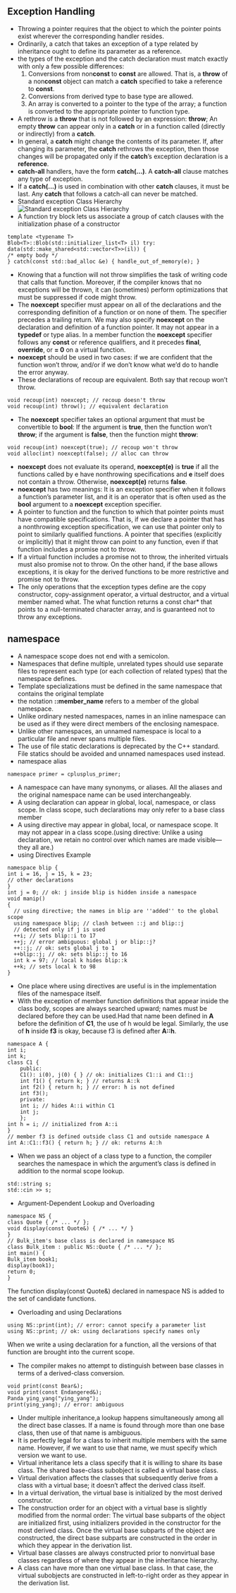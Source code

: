 ## Exception Handling
- Throwing a pointer requires that the object to which the pointer points exist wherever the corresponding handler resides.
- Ordinarily, a catch that takes an exception of a type related by inheritance ought to define its parameter as a reference.
- the types of the exception and the catch declaration must match exactly with only a few possible differences:
  1. Conversions from non**const** to **const** are allowed. That is, a **throw** of a non**const** object can match a **catch** specified to take a reference to **const**.
  2. Conversions from derived type to base type are allowed.
  3. An array is converted to a pointer to the type of the array; a function is converted to the appropriate pointer to function type.
- A rethrow is a **throw** that is not followed by an expression: **throw**; An empty **throw** can appear only in a **catch** or in a function called (directly or indirectly) from a **catch**.
- In general, a **catch** might change the contents of its parameter. If, after changing its parameter, the **catch** rethrows the exception, then those changes will be propagated only if the **catch**’s exception declaration is a **reference**.
- **catch-all** handlers, have the form **catch(...)**. A **catch-all** clause matches any type of exception.
- If a **catch(...)** is used in combination with other **catch** clauses, it must be last. Any **catch** that follows a catch-all can never be matched.
- Standard exception Class Hierarchy
![Standard exception Class Hierarchy](https://github.com/zcenao21/Photo/blob/master/Standard-exception-Class-Hierarchy.PNG?raw=true)
- A function try block lets us associate a group of catch clauses with the initialization phase of a constructor
```
template <typename T>
Blob<T>::Blob(std::initializer_list<T> il) try:
data(std::make_shared<std::vector<T>>(il)) {
/* empty body */
} catch(const std::bad_alloc &e) { handle_out_of_memory(e); }
```
- Knowing that a function will not throw simplifies the task of writing code that calls that function. Moreover, if the compiler knows that no exceptions will be thrown, it can (sometimes) perform optimizations that must be suppressed if code might throw.
- The **noexcept** specifier must appear on all of the declarations and the corresponding definition of a function or on none of them. The specifier precedes a trailing return. We may also specify **noexcept** on the declaration and definition of a function pointer. It may not appear in a **typedef** or type alias. In a member function the **noexcept** specifier follows any **const** or reference qualifiers, and it precedes **final**, **override**, or **= 0** on a virtual function.
- **noexcept** should be used in two cases: if we are confident that the function won’t throw, and/or if we don’t know what we’d do to handle the error anyway.
- These declarations of recoup are equivalent. Both say that recoup won’t throw.
```
void recoup(int) noexcept; // recoup doesn't throw
void recoup(int) throw(); // equivalent declaration
```
- The **noexcept** specifier takes an optional argument that must be convertible to **bool**: If the argument is **true**, then the function won’t **throw**; if the argument is **false**, then the function might **throw**:
```
void recoup(int) noexcept(true); // recoup won't throw
void alloc(int) noexcept(false); // alloc can throw
```
- **noexcept** does not evaluate its operand, **noexcept(e)** is **true** if all the functions called by e have nonthrowing specifications and **e** itself does not contain a throw. Otherwise, **noexcept(e)** returns **false**.
- **noexcept** has two meanings: It is an exception specifier when it follows a function’s parameter list, and it is an operator that is often used as the **bool** argument to a **noexcept** exception specifier.
- A pointer to function and the function to which that pointer points must have compatible specifications. That is, if we declare a pointer that has a nonthrowing exception specification, we can use that pointer only to point to similarly qualified
functions. A pointer that specifies (explicitly or implicitly) that it might throw can point to any function, even if that function includes a promise not to throw.
- If a virtual function includes a promise not to throw, the inherited virtuals must also promise not to throw. On the other hand, if the base allows exceptions, it is okay for the derived functions to be more restrictive and promise not to throw.
- The only operations that the exception types define are the copy constructor, copy-assignment operator, a virtual destructor, and a virtual member named what.
The what function returns a const char* that points to a null-terminated character array, and is guaranteed not to throw any exceptions.

## namespace
- A namespace scope does not end with a semicolon.
- Namespaces that define multiple, unrelated types should use separate files to represent each type (or each collection of related types) that the namespace
defines.  
- Template specializations must be defined in the same namespace that contains the original template
- the notation **::member_name** refers to a member of the global namespace.
- Unlike ordinary nested namespaces, names in an inline namespace can be used as if they were direct members of the enclosing namespace.
- Unlike other namespaces, an unnamed namespace is local to a particular file and never spans multiple files.
- The use of file static declarations is deprecated by the C++ standard. File statics should be avoided and unnamed namespaces used instead.
- namespace alias
```
namespace primer = cplusplus_primer;
```
- A namespace can have many synonyms, or aliases. All the aliases and the original namespace name can be used interchangeably.
- A using declaration can appear in global, local, namespace, or class scope. In class scope, such declarations may only refer to a base class member
- A using directive may appear in global, local, or namespace scope. It may not appear in a class scope.(using directive: Unlike a using declaration, we retain no control over which names are made visible—they all are.)
- using Directives Example
```
namespace blip {
int i = 16, j = 15, k = 23;
// other declarations
}
int j = 0; // ok: j inside blip is hidden inside a namespace
void manip()
{
  // using directive; the names in blip are ''added'' to the global scope
  using namespace blip; // clash between ::j and blip::j
  // detected only if j is used
  ++i; // sets blip::i to 17
  ++j; // error ambiguous: global j or blip::j?
  ++::j; // ok: sets global j to 1
  ++blip::j; // ok: sets blip::j to 16
  int k = 97; // local k hides blip::k
  ++k; // sets local k to 98
}
```
- One place where using directives are useful is in the implementation files of the namespace itself.
- With the exception of member function definitions that appear inside the class body, scopes are always searched upward; names must be declared before they can be used.Had that name been defined in **A** before the definition of **C1**, the use of h would be legal. Similarly, the use of **h** inside **f3** is okay, because f3 is defined after **A::h**.
```
namespace A {
int i;
int k;
class C1 {
    public:
    C1(): i(0), j(0) { } // ok: initializes C1::i and C1::j
    int f1() { return k; } // returns A::k
    int f2() { return h; } // error: h is not defined
    int f3();
    private:
    int i; // hides A::i within C1
    int j;
    };
int h = i; // initialized from A::i
}
// member f3 is defined outside class C1 and outside namespace A
int A::C1::f3() { return h; } // ok: returns A::h
```
- When we pass an object of a class type to a function, the compiler searches the namespace in which the argument’s class is defined in addition to the normal scope lookup.
```
std::string s;
std::cin >> s;
```
- Argument-Dependent Lookup and Overloading
```
namespace NS {
class Quote { /* ... */ };
void display(const Quote&) { /* ... */ }
}
// Bulk_item's base class is declared in namespace NS
class Bulk_item : public NS::Quote { /* ... */ };
int main() {
Bulk_item book1;
display(book1);
return 0;
}
```
The function display(const Quote&) declared in namespace NS is added to the set of candidate functions.
- Overloading and using Declarations
```
using NS::print(int); // error: cannot specify a parameter list
using NS::print; // ok: using declarations specify names only
```
When we write a using declaration for a function, all the versions of that function are brought into the current scope.
- The compiler makes no attempt to distinguish between base classes in terms of a
derived-class conversion.
```
void print(const Bear&);
void print(const Endangered&);
Panda ying_yang("ying_yang");
print(ying_yang); // error: ambiguous
```
- Under multiple inheritance,a lookup happens simultaneously among all the
direct base classes. If a name is found through more than one base class, then use of
that name is ambiguous.
- It is perfectly legal for a class to inherit multiple members with the same
name. However, if we want to use that name, we must specify which version we want
to use.
- Virtual inheritance lets a class specify that it is willing to share its base class. The shared base-class subobject is called a virtual base class.
- Virtual derivation affects the classes that subsequently derive from a class
with a virtual base; it doesn’t affect the derived class itself.
- In a virtual derivation, the virtual base is initialized by the most derived constructor.
- The construction order for an object with a virtual base is slightly modified from the normal order: The virtual base subparts of the object are initialized first, using
initializers provided in the constructor for the most derived class. Once the virtual base subparts of the object are constructed, the direct base subparts are constructed in the order in which they appear in the derivation list.
- Virtual base classes are always constructed prior to nonvirtual base classes
regardless of where they appear in the inheritance hierarchy.
- A class can have more than one virtual base class. In that case, the virtual subobjects are constructed in left-to-right order as they appear in the derivation list.
